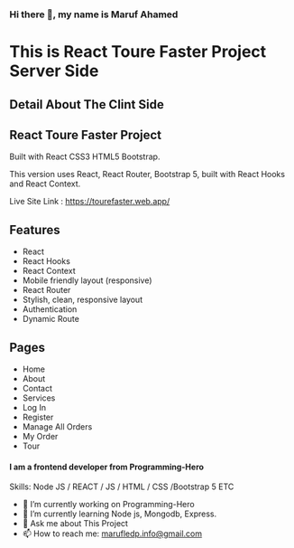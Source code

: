 ### Hi there 👋, my name is Maruf Ahamed


# This is React Toure Faster Project Server Side


## Detail About The Clint Side


## React Toure Faster Project

Built with React CSS3 HTML5 Bootstrap.

This version uses React, React Router, Bootstrap 5, built with React Hooks and React Context.

Live Site Link : https://tourefaster.web.app/

## Features

* React 
* React Hooks 
* React Context 
* Mobile friendly layout (responsive) 
* React Router 
* Stylish, clean, responsive layout 
* Authentication 
* Dynamic Route 

## Pages

* Home 
* About 
* Contact 
* Services 
* Log In 
* Register 
* Manage All Orders 
* My Order 
* Tour



#### I am a frontend developer from Programming-Hero

Skills: Node JS / REACT / JS / HTML / CSS /Bootstrap 5 ETC 

- 🔭 I’m currently working on Programming-Hero 
- 🌱 I’m currently learning Node js, Mongodb, Express. 
- 💬 Ask me about This Project 
- 📫 How to reach me: marufledp.info@gmail.com 
